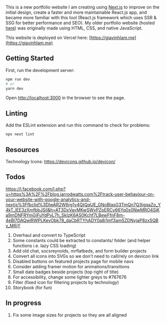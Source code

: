 This is a new portfolio website I am creating using [Next.js](https://nextjs.org/) to improve on the initial design, create a faster and more maintainable React.js app, and became more familiar with this tool (React.js framework which uses SSR & SSG for better performance and SEO). My older portfolio website (hosted [here](https://eloquent-bhaskara-4b11e4.netlify.app/)) was originally made using HTML, CSS, and native JavaScript.

This website is deployed on Vercel here: [https://giavinhlam.me](https://giavinhlam.me)

## Getting Started

First, run the development server:

```bash
npm run dev
# or
yarn dev
```

Open [http://localhost:3000](http://localhost:3000) in the browser to see the page.

## Linting

Add the ESLint extension and run this command to check for problems:

```bash
npx next lint
```

## Resources

Technology Icons: https://devicons.github.io/devicon/

## Todos

https://l.facebook.com/l.php?u=https%3A%2F%2Fblog.jarrodwatts.com%2Ftrack-user-behaviour-on-your-website-with-google-analytics-and-nextjs%3Ffbclid%3DIwAR2W6rg1v4QtQqUE_GNoBlasG3TmQn7Q3jgqaZo_Y4kT_lEE3zXmfbbJSiI&h=AT3DxVayMKwSWvPZpERCy66Yq0s0NwMRO4SjKa9mDNFRYmGiFuYdPyL7h_SkIzK6AS0Kchf7LBewFfnF8m-4eBl7DAQwlRWPLKevObk78_daCbRTYhADY0a8j1mf3amSZDNyjaP8zxSQBy_M6jY

1. Overhaul and convert to TypeScript
2. Some constants could be extracted to constants/ folder (and helper functions i.e. lazy CSS loading)
3. Add old chat, socsreynolds, mrflatbeds, and form builder projects
4. Convert all icons into SVGs so we don't need to call/rely on devicon link
5. Disabled buttons on featured projects page for mobile navs
6. Consider adding framer motion for animations/transitions
7. Small date badges beside projects (top right of title)
8. For accessibility, change some lighter greys to #767676
9. Filter (fixed icon for filtering projects by technology)
10. Storybook (for fun)

## In progress

1. Fix some image sizes for projects so they are all aligned
